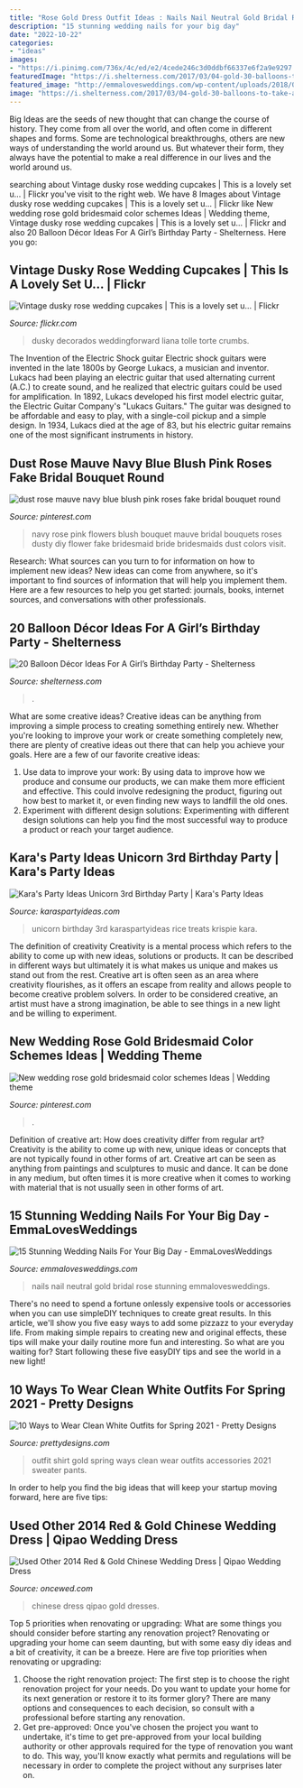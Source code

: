 ```yaml
---
title: "Rose Gold Dress Outfit Ideas : Nails Nail Neutral Gold Bridal Rose Stunning Emmalovesweddings"
description: "15 stunning wedding nails for your big day"
date: "2022-10-22"
categories:
- "ideas"
images:
- "https://i.pinimg.com/736x/4c/ed/e2/4cede246c3d0ddbf66337e6f2a9e9297.jpg"
featuredImage: "https://i.shelterness.com/2017/03/04-gold-30-balloons-to-take-a-memorable-picture.jpg"
featured_image: "http://emmalovesweddings.com/wp-content/uploads/2018/05/rose-gold-and-neutral-wedding-nail-ideas.jpg"
image: "https://i.shelterness.com/2017/03/04-gold-30-balloons-to-take-a-memorable-picture.jpg"
---
```



Big Ideas are the seeds of new thought that can change the course of history. They come from all over the world, and often come in different shapes and forms. Some are technological breakthroughs, others are new ways of understanding the world around us. But whatever their form, they always have the potential to make a real difference in our lives and the world around us.

	

		
searching about Vintage dusky rose wedding cupcakes | This is a lovely set u… | Flickr you've visit to the right web. We have 8 Images about Vintage dusky rose wedding cupcakes | This is a lovely set u… | Flickr like New wedding rose gold bridesmaid color schemes Ideas | Wedding theme, Vintage dusky rose wedding cupcakes | This is a lovely set u… | Flickr and also 20 Balloon Décor Ideas For A Girl’s Birthday Party - Shelterness. Here you go:
		
    
## Vintage Dusky Rose Wedding Cupcakes | This Is A Lovely Set U… | Flickr

<img loading=lazy src="https://c1.staticflickr.com/7/6011/5919304327_47ac0edcd7_b.jpg" onerror="this.onerror=null;this.src='https://tse3.mm.bing.net/th?id=OIP.l7F4c4faQbz440dV4qf8zQHaLG&amp;pid=15.1';" alt="Vintage dusky rose wedding cupcakes | This is a lovely set u… | Flickr">

_Source: flickr.com_

>dusky decorados weddingforward liana tolle torte crumbs. 

	

The Invention of the Electric Shock guitar
Electric shock guitars were invented in the late 1800s by George Lukacs, a musician and inventor. Lukacs had been playing an electric guitar that used alternating current (A.C.) to create sound, and he realized that electric guitars could be used for amplification. In 1892, Lukacs developed his first model electric guitar, the Electric Guitar Company's "Lukacs Guitars." The guitar was designed to be affordable and easy to play, with a single-coil pickup and a simple design. In 1934, Lukacs died at the age of 83, but his electric guitar remains one of the most significant instruments in history.

    
## Dust Rose Mauve Navy Blue Blush Pink Roses Fake Bridal Bouquet Round

<img loading=lazy src="https://i.pinimg.com/736x/4c/ed/e2/4cede246c3d0ddbf66337e6f2a9e9297.jpg" onerror="this.onerror=null;this.src='https://tse4.mm.bing.net/th?id=OIP.eCVqep6J3xfJ_biiF3gjTwHaLH&amp;pid=15.1';" alt="dust rose mauve navy blue blush pink roses fake bridal bouquet round">

_Source: pinterest.com_

>navy rose pink flowers blush bouquet mauve bridal bouquets roses dusty diy flower fake bridesmaid bride bridesmaids dust colors visit. 

	

Research: What sources can you turn to for information on how to implement new ideas?
New ideas can come from anywhere, so it's important to find sources of information that will help you implement them. Here are a few resources to help you get started: journals, books, internet sources, and conversations with other professionals.

    
## 20 Balloon Décor Ideas For A Girl’s Birthday Party - Shelterness

<img loading=lazy src="https://i.shelterness.com/2017/03/04-gold-30-balloons-to-take-a-memorable-picture.jpg" onerror="this.onerror=null;this.src='https://tse4.mm.bing.net/th?id=OIP.0AdF-slZXcbRIhJWyOkpQQHaJ4&amp;pid=15.1';" alt="20 Balloon Décor Ideas For A Girl’s Birthday Party - Shelterness">

_Source: shelterness.com_

>. 

	

What are some creative ideas?
Creative ideas can be anything from improving a simple process to creating something entirely new. Whether you're looking to improve your work or create something completely new, there are plenty of creative ideas out there that can help you achieve your goals. Here are a few of our favorite creative ideas: 
1. Use data to improve your work: By using data to improve how we produce and consume our products, we can make them more efficient and effective. This could involve redesigning the product, figuring out how best to market it, or even finding new ways to landfill the old ones. 
2. Experiment with different design solutions: Experimenting with different design solutions can help you find the most successful way to produce a product or reach your target audience.

    
## Kara&#039;s Party Ideas Unicorn 3rd Birthday Party | Kara&#039;s Party Ideas

<img loading=lazy src="https://karaspartyideas.com/wp-content/uploads/2017/08/Unicorn-3rd-Birthday-Party-via-Karas-Party-Ideas-KarasPartyIdeas.com4_.jpg" onerror="this.onerror=null;this.src='https://tse4.mm.bing.net/th?id=OIP.K8ycDIJkVYcl_BrUn8hHSQHaJ3&amp;pid=15.1';" alt="Kara&#039;s Party Ideas Unicorn 3rd Birthday Party | Kara&#039;s Party Ideas">

_Source: karaspartyideas.com_

>unicorn birthday 3rd karaspartyideas rice treats krispie kara. 

	

The definition of creativity
Creativity is a mental process which refers to the ability to come up with new ideas, solutions or products. It can be described in different ways but ultimately it is what makes us unique and makes us stand out from the rest. Creative art is often seen as an area where creativity flourishes, as it offers an escape from reality and allows people to become creative problem solvers. In order to be considered creative, an artist must have a strong imagination, be able to see things in a new light and be willing to experiment.

    
## New Wedding Rose Gold Bridesmaid Color Schemes Ideas | Wedding Theme

<img loading=lazy src="https://i.pinimg.com/736x/8f/17/b8/8f17b867c4f60e410d89a7f392daa273.jpg" onerror="this.onerror=null;this.src='https://tse2.mm.bing.net/th?id=OIP.W1inOvrHN_T58iUN-jnQogAAAA&amp;pid=15.1';" alt="New wedding rose gold bridesmaid color schemes Ideas | Wedding theme">

_Source: pinterest.com_

>. 

	

Definition of creative art: How does creativity differ from regular art?
Creativity is the ability to come up with new, unique ideas or concepts that are not typically found in other forms of art. Creative art can be seen as anything from paintings and sculptures to music and dance. It can be done in any medium, but often times it is more creative when it comes to working with material that is not usually seen in other forms of art.

    
## 15 Stunning Wedding Nails For Your Big Day - EmmaLovesWeddings

<img loading=lazy src="http://emmalovesweddings.com/wp-content/uploads/2018/05/rose-gold-and-neutral-wedding-nail-ideas.jpg" onerror="this.onerror=null;this.src='https://tse4.mm.bing.net/th?id=OIP.1qQBu1kXs7pa6x8lnBvbZwHaKx&amp;pid=15.1';" alt="15 Stunning Wedding Nails For Your Big Day - EmmaLovesWeddings">

_Source: emmalovesweddings.com_

>nails nail neutral gold bridal rose stunning emmalovesweddings. 

	

There's no need to spend a fortune onlessly expensive tools or accessories when you can use simpleDIY techniques to create great results. In this article, we'll show you five easy ways to add some pizzazz to your everyday life. From making simple repairs to creating new and original effects, these tips will make your daily routine more fun and interesting. So what are you waiting for? Start following these five easyDIY tips and see the world in a new light!

    
## 10 Ways To Wear Clean White Outfits For Spring 2021 - Pretty Designs

<img loading=lazy src="https://www.prettydesigns.com/wp-content/uploads/2014/01/White-Outfit-for-2014-White-shirt-with-gold-accessories..jpg" onerror="this.onerror=null;this.src='https://tse1.mm.bing.net/th?id=OIP.-jSLGLsN_4jxO5uTVhhLSwAAAA&amp;pid=15.1';" alt="10 Ways to Wear Clean White Outfits for Spring 2021 - Pretty Designs">

_Source: prettydesigns.com_

>outfit shirt gold spring ways clean wear outfits accessories 2021 sweater pants. 

	

In order to help you find the big ideas that will keep your startup moving forward, here are five tips: 

    
## Used Other 2014 Red &amp; Gold Chinese Wedding Dress | Qipao Wedding Dress

<img loading=lazy src="https://www.oncewed.com/used-wedding-dresses/images/dresses/12146/268x444/Other-2014-38011.jpg" onerror="this.onerror=null;this.src='https://tse4.mm.bing.net/th?id=OIP.G7QsW3xOCan8MiF_BzOuHAAAAA&amp;pid=15.1';" alt="Used Other 2014 Red &amp; Gold Chinese Wedding Dress | Qipao Wedding Dress">

_Source: oncewed.com_

>chinese dress qipao gold dresses. 

	

Top 5 priorities when renovating or upgrading: What are some things you should consider before starting any renovation project?
Renovating or upgrading your home can seem daunting, but with some easy diy ideas and a bit of creativity, it can be a breeze. Here are five top priorities when renovating or upgrading: 
1. Choose the right renovation project: The first step is to choose the right renovation project for your needs. Do you want to update your home for its next generation or restore it to its former glory? There are many options and consequences to each decision, so consult with a professional before starting any renovation. 
2. Get pre-approved: Once you've chosen the project you want to undertake, it's time to get pre-approved from your local building authority or other approvals required for the type of renovation you want to do. This way, you'll know exactly what permits and regulations will be necessary in order to complete the project without any surprises later on.

